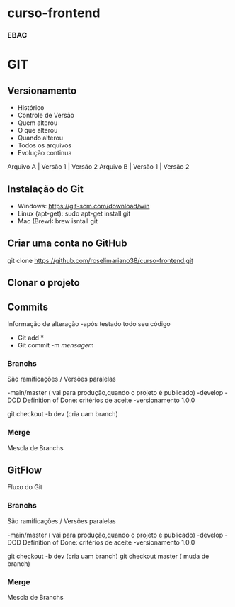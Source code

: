 # curso-frontend
### EBAC

# GIT 
## Versionamento
 - Histórico 
 - Controle de Versão
 - Quem alterou
 - O que alterou
 - Quando alterou
 - Todos os arquivos
 - Evolução continua 


 Arquivo A | Versão 1 | Versão 2
 Arquivo B | Versão 1 | Versão 2

## Instalação do Git

 - Windows: https://git-scm.com/download/win
 - Linux (apt-get): sudo apt-get install git
 - Mac (Brew): brew isntall git

## Criar uma conta no GitHub
git clone https://github.com/roselimariano38/curso-frontend.git

## Clonar o projeto

## Commits
Informação de alteração
 -após testado todo seu código
 - Git add *
 - Git commit -m *mensagem*
 
 
  ### Branchs
 São ramificações / Versões paralelas

 -main/master ( vai para produção,quando o projeto é publicado)
 -develop
 -DOD Definition of Done: critérios de aceite
 -versionamento 1.0.0
 
  git checkout -b dev (cria uam branch)

### Merge
Mescla de Branchs



 ## GitFlow
 Fluxo do Git

 ### Branchs
 São ramificações / Versões paralelas

 -main/master ( vai para produção,quando o projeto é publicado)
 -develop
 -DOD Definition of Done: critérios de aceite
 -versionamento 1.0.0

 git checkout -b dev (cria uam branch)
 git checkout master ( muda de branch)
### Merge
Mescla de Branchs